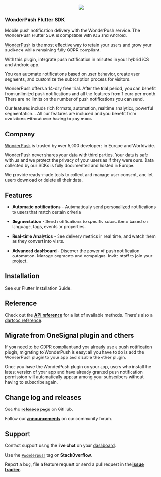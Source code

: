 <p align="center"><img src="https://cdn.by.wonderpush.com/assets/images/logo/logo-type-512x85.png"></p>

### WonderPush Flutter SDK

Mobile push notification delivery with the WonderPush service. The WonderPush Flutter SDK is compatible with iOS and Android.

[WonderPush](https://www.wonderpush.com) is the most effective way to retain your users and grow your audience while remaining fully GDPR compliant.

With this plugin, integrate push notification in minutes in your hybrid iOS and Android app.

You can automate notifications based on user behavior, create user segments, and customize the subscription process for visitors.

WonderPush offers a 14-day free trial.
After the trial period, you can benefit from unlimited push notifications and all the features from 1 euro per month. There are no limits on the number of push notifications you can send.

Our features include rich formats, automation, realtime analytics, powerful segmentation... All our features are included and you benefit from evolutions without ever having to pay more.

## Company
[WonderPush](https://www.wonderpush.com) is trusted by over 5,000 developers in Europe and Worldwide.

WonderPush never shares your data with third parties. Your data is safe with us and we protect the privacy of your users as if they were ours. Data collected by our SDKs is fully documented and hosted in Europe.

We provide ready-made tools to collect and manage user consent, and let users download or delete all their data.

## Features
* **Automatic notifications** - Automatically send personalized notifications to users that match certain criteria
* **Segmentation** - Send notifications to specific subscribers based on language, tags, events or properties.

* **Real-time Analytics** - See delivery metrics in real time, and watch them as they convert into visits.

* **Advanced dashboard** - Discover the power of push notification automation. Manage segments and campaigns. Invite staff to join your project.

## Installation

See our [Flutter Installation Guide](https://docs.wonderpush.com/docs/flutter-push-notifications).

## Reference

Check out the [**API reference**](https://docs.wonderpush.com/docs/flutter-push-notifications) for a list of available methods. There's also a [dartdoc reference](https://pub.dev/documentation/wonderpush_flutter/).

## Migrate from OneSignal plugin and others
If you need to be GDPR compliant and you already use a push notification plugin, migrating to WonderPush is easy: all you have to do is add the WonderPush plugin to your app and disable the other plugin.

Once you have the WonderPush plugin on your app, users who install the latest version of your app and have already granted push notification permission will automatically appear among your subscribers without having to subscribe again.


## Change log and releases

See the [**releases page**](https://github.com/wonderpush/wonderpush-flutter-sdk/releases) on GitHub.

Follow our [**announcements**](https://docs.wonderpush.com/changelog) on our community forum.

## Support

Contact support using the **live chat** on your [dashboard](https://dashboard.wonderpush.com/).

Use the [`#wonderpush`](https://stackoverflow.com/questions/tagged/wonderpush) tag on **StackOverflow**.

Report a bug, file a feature request or send a pull request in the [**issue tracker**](https://github.com/wonderpush/wonderpush-flutter-sdk/issues).

